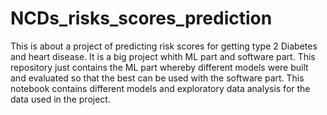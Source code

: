 # NCDs_risks_scores_prediction
This is about a project of predicting risk scores for getting type 2 Diabetes and heart disease.
It is a big project whith ML part and software part. This repository just contains the ML part whereby different models were built and evaluated so that the best can be used with the software part. This notebook contains different models and exploratory data analysis for the data used in the project. 
